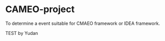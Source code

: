 # CAMEO-project
To determine a event suitable for CMAEO framework or IDEA framework.

TEST by Yudan
